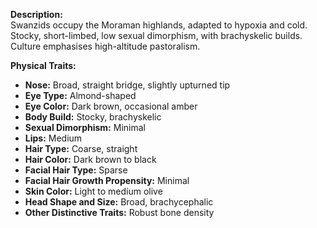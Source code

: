 **Description:**  
Swanzids occupy the Moraman highlands, adapted to hypoxia and cold. Stocky, short-limbed, low sexual dimorphism, with brachyskelic builds. Culture emphasises high-altitude pastoralism.

**Physical Traits:**
- **Nose:** Broad, straight bridge, slightly upturned tip
- **Eye Type:** Almond-shaped
- **Eye Color:** Dark brown, occasional amber
- **Body Build:** Stocky, brachyskelic
- **Sexual Dimorphism:** Minimal
- **Lips:** Medium
- **Hair Type:** Coarse, straight
- **Hair Color:** Dark brown to black
- **Facial Hair Type:** Sparse
- **Facial Hair Growth Propensity:** Minimal
- **Skin Color:** Light to medium olive
- **Head Shape and Size:** Broad, brachycephalic
- **Other Distinctive Traits:** Robust bone density